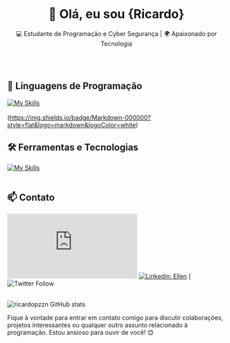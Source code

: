 <h1 align="center">👋 Olá, eu sou {Ricardo}</h1>

<p align="center">
  💻 Estudante de Programação e Cyber Segurança | 🌍 Apaixonado por Tecnologia
</p><br><br>


## 🚀 Linguagens de Programação
[![My Skills](https://skillicons.dev/icons?i=java,python,javascript)](https://skillicons.dev)<br><br>
(https://img.shields.io/badge/Markdown-000000?style=flat&logo=markdown&logoColor=white)

## 🛠️ Ferramentas e Tecnologias
[![My Skills](https://skillicons.dev/icons?i=vscode,eclipse,mysql,bootstrap,git,github)](https://skillicons.dev)<br><br>

## 📫 Contato

[![Gmail Badge](https://img.shields.io/badge/-{SeuEmail}-006bed?style=flat-square&logo=Gmail&logoColor=white&link=mailto:ricardopzzn@gmail.com)](mailto:{ricardopzzn@gmail.com})
[![Linkedin: Ellen](https://img.shields.io/badge/-ellendias-blue?style=flat-square&logo=Linkedin&logoColor=white&link=https://www.linkedin.com/in/devellenias/)](https://www.linkedin.com/in/ricardo-moureira-633826148/)
[![Twitter Follow](https://img.shields.io/twitter/follow/SeuUsuario?style=social) <br><br>


![ricardopzzn GitHub stats](https://github-readme-stats.vercel.app/api?username=ricardopzzn&show_icons=true&theme=radical)

Fique à vontade para entrar em contato comigo para discutir colaborações, projetos interessantes ou qualquer outro assunto relacionado à programação. Estou ansioso para ouvir de você! 😊 <br><br>
